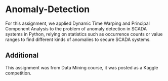 # Anomaly-Detection
For this assignment, we applied Dynamic Time Warping and Principal Component Analysis to the problem of anomaly detection in SCADA systems in Python, relying on statistics such as occurrence counts or value ranges to find different kinds of anomalies to secure SCADA systems. 

## Additional
This assignment was from Data Mining course, it was posted as a Kaggle competition. 
